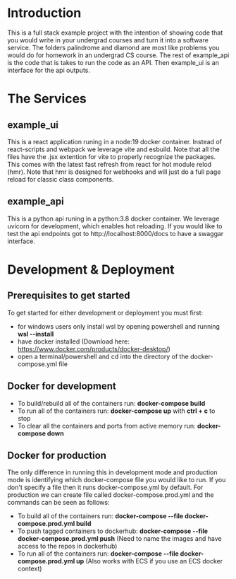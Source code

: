 # Introduction

This is a full stack example project with the intention of showing code that you would write in your undergrad courses and turn it into a software service. The folders palindrome and diamond are most like problems you would do for homework in an undergrad CS course. The rest of example_api is the code that is takes to run the code as an API. Then example_ui is an interface for the api outputs.

# The Services

## example_ui

This is a react application runing in a node:19 docker container. Instead of react-scripts and webpack we leverage vite and esbuild. Note that all the files have the .jsx extention for vite to properly recognize the packages. This comes with the latest fast refresh from react for hot module relod (hmr). Note that hmr is designed for webhooks and will just do a full page reload for classic class components. 

## example_api

This is a python api runing in a python:3.8 docker container. We leverage uvicorn for development, which enables hot reloading. If you would like to test the api endpoints got to http://localhost:8000/docs to have a swaggar interface. 

# Development & Deployment

## Prerequisites to get started

To get started for either development or deployment you must first:

- for windows users only install wsl by opening powershell and running **wsl --install**
- have docker installed (Download here: https://www.docker.com/products/docker-desktop/)
- open a terminal/powershell and cd into the directory of the docker-compose.yml file

## Docker for development

- To build/rebuild all of the containers run: **docker-compose build**
- To run all of the containers run: **docker-compose up** with **ctrl + c** to stop
- To clear all the containers and ports from active memory run: **docker-compose down**

## Docker for production

The only difference in running this in development mode and production mode is identifying which docker-compose file you would like to run. If you don't specify a file then it runs docker-compose.yml by default. For production we can create file called docker-compose.prod.yml and the commands can be seen as follows:

- To build all of the containers run: **docker-compose --file docker-compose.prod.yml build**
- To push tagged containers to dockerhub: **docker-compose --file docker-compose.prod.yml push** (Need to name the images and have access to the repos in dockerhub)
- To run all of the containers run: **docker-compose --file docker-compose.prod.yml up** (Also works with ECS if you use an ECS docker context)